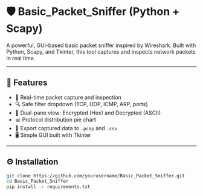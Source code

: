 # 🛡️ Basic_Packet_Sniffer (Python + Scapy)

A powerful, GUI-based basic packet sniffer inspired by Wireshark. Built with Python, Scapy, and Tkinter, this tool captures and inspects network packets in real time.

---

## 🚀 Features

- 🧠 Real-time packet capture and inspection
- 🔍 Safe filter dropdown (TCP, UDP, ICMP, ARP, ports)
- 🧾 Dual-pane view: Encrypted (Hex) and Decrypted (ASCII)
- 📊 Protocol distribution pie chart
- 💾 Export captured data to `.pcap` and `.csv`
- 🖥️ Simple GUI built with Tkinter

---

## ⚙️ Installation

```bash
git clone https://github.com/yourusername/Basic_Packet_Sniffer.git
cd Basic_Packet_Sniffer
pip install -r requirements.txt
